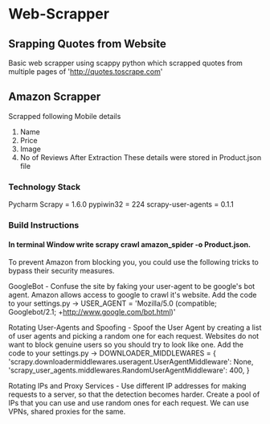 # Web-Scrapper

## Srapping Quotes from Website
Basic web scrapper using scappy python which scrapped quotes from multiple pages of 'http://quotes.toscrape.com'



## Amazon Scrapper 
Scrapped following Mobile details 
1. Name
2. Price
3. Image
4. No of Reviews 
After Extraction These details were stored in Product.json file


### Technology Stack
Pycharm 
Scrapy = 1.6.0
pypiwin32 = 224
scrapy-user-agents = 0.1.1


### Build Instructions
#### In terminal Window write scrapy crawl amazon_spider -o Product.json. 



To prevent Amazon from blocking you, you could use the following tricks to bypass their security measures.

GoogleBot - Confuse the site by faking your user-agent to be google's bot agent. Amazon allows access to google to crawl it's website. Add the code to your settings.py -> USER_AGENT = 'Mozilla/5.0 (compatible; Googlebot/2.1; +http://www.google.com/bot.html)'

Rotating User-Agents and Spoofing - Spoof the User Agent by creating a list of user agents and picking a random one for each request. Websites do not want to block genuine users so you should try to look like one. Add the code to your settings.py -> DOWNLOADER_MIDDLEWARES = { 'scrapy.downloadermiddlewares.useragent.UserAgentMiddleware': None, 'scrapy_user_agents.middlewares.RandomUserAgentMiddleware': 400, }

Rotating IPs and Proxy Services - Use different IP addresses for making requests to a server, so that the detection becomes harder. Create a pool of IPs that you can use and use random ones for each request. We can use VPNs, shared proxies for the same.




